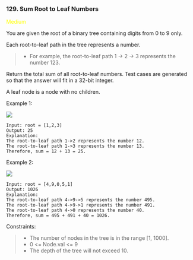 <h3>129. Sum Root to Leaf Numbers</h3>

<span style="color:yellow">Medium</span>

You are given the root of a binary tree containing digits from 0 to 9 only.

Each root-to-leaf path in the tree represents a number.

> - For example, the root-to-leaf path 1 -> 2 -> 3 represents the number 123.

Return the total sum of all root-to-leaf numbers. Test cases are generated so that the answer will fit in a 32-bit integer.

A leaf node is a node with no children.



Example 1:

![](https://assets.leetcode.com/uploads/2021/02/19/num1tree.jpg)

    Input: root = [1,2,3]
    Output: 25
    Explanation:
    The root-to-leaf path 1->2 represents the number 12.
    The root-to-leaf path 1->3 represents the number 13.
    Therefore, sum = 12 + 13 = 25.

Example 2:

![](https://assets.leetcode.com/uploads/2021/02/19/num2tree.jpg)

    Input: root = [4,9,0,5,1]
    Output: 1026
    Explanation:
    The root-to-leaf path 4->9->5 represents the number 495.
    The root-to-leaf path 4->9->1 represents the number 491.
    The root-to-leaf path 4->0 represents the number 40.
    Therefore, sum = 495 + 491 + 40 = 1026.



Constraints:

> - The number of nodes in the tree is in the range [1, 1000].
> - 0 <= Node.val <= 9
> - The depth of the tree will not exceed 10.

